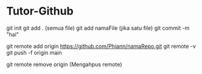 # Tutor-Github

git init
git add . (semua file)
git add namaFile (jika satu file)
git commit -m "hai"

git remote add origin https://github.com/Phiann/namaRepo.git
git remote -v
git push -f origin main





git remote remove origin (Mengahpus remote)
